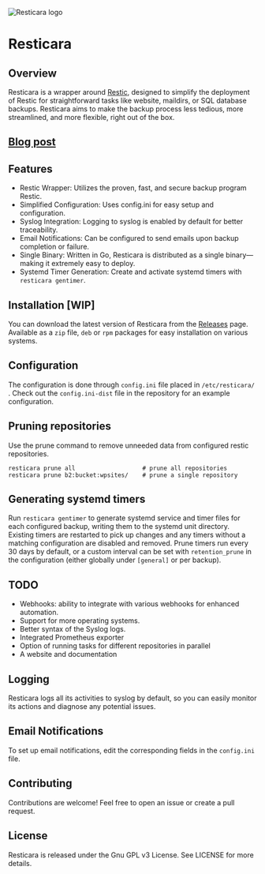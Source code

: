 ![Resticara logo](https://repository-images.githubusercontent.com/683147638/770302ee-0cd8-4394-a039-7250d003a0a0)
# Resticara

## Overview
Resticara is a wrapper around [Restic](https://restic.net/), designed to simplify the deployment of Restic for straightforward tasks like website, maildirs, or SQL database backups. Resticara aims to make the backup process less tedious, more streamlined, and more flexible, right out of the box.

## [Blog post](https://petrovs.info/post/2023-09-11-resticara/)

## Features
* Restic Wrapper: Utilizes the proven, fast, and secure backup program Restic.
* Simplified Configuration: Uses config.ini for easy setup and configuration.
* Syslog Integration: Logging to syslog is enabled by default for better traceability.
* Email Notifications: Can be configured to send emails upon backup completion or failure.
* Single Binary: Written in Go, Resticara is distributed as a single binary—making it extremely easy to deploy.
 * Systemd Timer Generation: Create and activate systemd timers with `resticara gentimer`.

## Installation [WIP]
You can download the latest version of Resticara from the [Releases](https://github.com/VuteTech/Resticara/releases) page. Available as a `zip` file, `deb` or `rpm` packages for easy installation on various systems.

## Configuration
The configuration is done through `config.ini` file placed in `/etc/resticara/` . Check out the `config.ini-dist` file in the repository for an example configuration.

## Pruning repositories
Use the prune command to remove unneeded data from configured restic repositories.

```
resticara prune all                   # prune all repositories
resticara prune b2:bucket:wpsites/    # prune a single repository
```

## Generating systemd timers
Run `resticara gentimer` to generate systemd service and timer files for each configured backup, writing them to the systemd unit directory. Existing timers are restarted to pick up changes and any timers without a matching configuration are disabled and removed. Prune timers run every 30 days by default, or a custom interval can be set with `retention_prune` in the configuration (either globally under `[general]` or per backup).

## TODO
* Webhooks: ability to integrate with various webhooks for enhanced automation.
* Support for more operating systems.
* Better syntax of the Syslog logs.
* Integrated Prometheus exporter
* Option of running tasks for different repositories in parallel
* A website and documentation

## Logging
Resticara logs all its activities to syslog by default, so you can easily monitor its actions and diagnose any potential issues.

## Email Notifications
To set up email notifications, edit the corresponding fields in the `config.ini` file.

## Contributing
Contributions are welcome! Feel free to open an issue or create a pull request.

## License
Resticara is released under the Gnu GPL v3 License. See LICENSE for more details.
